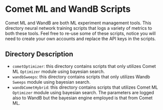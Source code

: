 # Comet ML and WandB Scripts

<a src="https://www.comet.ml/">Comet ML</a> and <a src="https://www.wandb.com/">WandB</a> are both ML experiment management tools. This directory neural network training scripts that logs a variety of metrics to both these tools. Feel free to re-use some of these scripts, notice you will need to create your own accounts and replace the API keys in the scripts.


## Directory Description

- `cometOptimizer`: this directory contains scripts that only utilizes Comet ML `Optimizer` module using bayesian search.
- `wandbSweeps`: this directory contains scripts that only utilizes Wandb `Sweeps` module using bayesian search.
- `wandbCometHybrid`: this directory contains scripts that utilizes Comet ML `Optimizer` module using bayesian search. The parameters are logged also to WandB but the bayesian engine employed is that from Comet ML. 